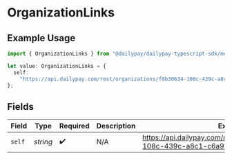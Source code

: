 # OrganizationLinks

## Example Usage

```typescript
import { OrganizationLinks } from "@dailypay/dailypay-typescript-sdk/models";

let value: OrganizationLinks = {
  self:
    "https://api.dailypay.com/rest/organizations/f0b30634-108c-439c-a8c1-c6a91197f022",
};
```

## Fields

| Field                                                                            | Type                                                                             | Required                                                                         | Description                                                                      | Example                                                                          |
| -------------------------------------------------------------------------------- | -------------------------------------------------------------------------------- | -------------------------------------------------------------------------------- | -------------------------------------------------------------------------------- | -------------------------------------------------------------------------------- |
| `self`                                                                           | *string*                                                                         | :heavy_check_mark:                                                               | N/A                                                                              | https://api.dailypay.com/rest/organizations/f0b30634-108c-439c-a8c1-c6a91197f022 |